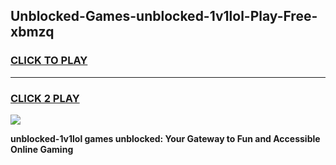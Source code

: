 
## Unblocked-Games-unblocked-1v1lol-Play-Free-xbmzq
<h3>
<a href="https://premium76.site?title=unblocked-1v1lol&ref=18A1">CLICK TO PLAY</a></h3>
<hr>

<h3>
<a href="https://premium76.site?title=unblocked-1v1lol&ref=18A1">CLICK 2 PLAY</a>
  
</h3>

<a href="https://premium76.site?title=unblocked-1v1lol&ref=18A1"><img src="https://clearcache.store/games.png"></a>


**unblocked-1v1lol games unblocked: Your Gateway to Fun and Accessible Online Gaming**
